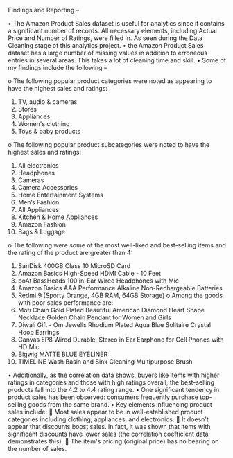 Findings and Reporting – 

•	The Amazon Product Sales dataset is useful for analytics since it contains a significant number of records. All necessary elements, including Actual Price and Number of Ratings, were filled in. As seen during the Data Cleaning stage of this analytics project.
•	the Amazon Product Sales dataset has a large number of missing values in addition to erroneous entries in several areas. This takes a lot of cleaning time and skill.
•	Some of my findings include the following –

o	The following popular product categories were noted as appearing to have the highest sales and ratings:
1.	TV, audio & cameras
2.	Stores
3.	Appliances
4.	Women's clothing
5.	Toys & baby products

o	The following popular product subcategories were noted to have the highest sales and ratings:
1.	All electronics
2.	Headphones
3.	Cameras
4.	Camera Accessories
5.	Home Entertainment Systems
6.	Men’s Fashion 
7.	All Appliances
8.	Kitchen & Home Appliances
9.	Amazon Fashion
10.	Bags & Luggage

o	The following were some of the most well-liked and best-selling items and the rating of the product are greater than 4:
1.	SanDisk 400GB Class 10 MicroSD Card
2.	Amazon Basics High-Speed HDMI Cable - 10 Feet
3.	boAt BassHeads 100 in-Ear Wired Headphones with Mic
4.	Amazon Basics AAA Performance Alkaline Non-Rechargeable Batteries
5.	Redmi 9 (Sporty Orange, 4GB RAM, 64GB Storage)
o	Among the goods with poor sales performance are:
1.	Moti Chain Gold Plated Beautiful American Diamond Heart Shape Necklace Golden Chain Pendant for Women and Girls
2.	Diwali Gift - Om Jewells Rhodium Plated Aqua Blue Solitaire Crystal Hoop Earrings
3.	Canvas EP8 Wired Durable, Stereo in Ear Earphone for Cell Phones with HD Mic
4.	Bigwig MATTE BLUE EYELINER
5.	TIMELINE Wash Basin and Sink Cleaning Multipurpose Brush

•	Additionally, as the correlation data shows, buyers like items with higher ratings in categories and those with high ratings overall; the best-selling products fall into the 4.2 to 4.4 rating range.
•	One significant tendency in product sales has been observed: consumers frequently purchase top-selling goods from the same brand.
•	Key elements influencing product sales include:
	Most sales appear to be in well-established product categories including clothing, appliances, and electronics.
	It doesn't appear that discounts boost sales. In fact, it was shown that items with significant discounts have lower sales (the correlation coefficient data demonstrates this).
	The item's pricing (original price) has no bearing on the number of sales.



